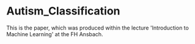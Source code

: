 # Autism_Classification

This is the paper, which was produced within the lecture 'Introduction to Machine Learning' at the FH Ansbach.
